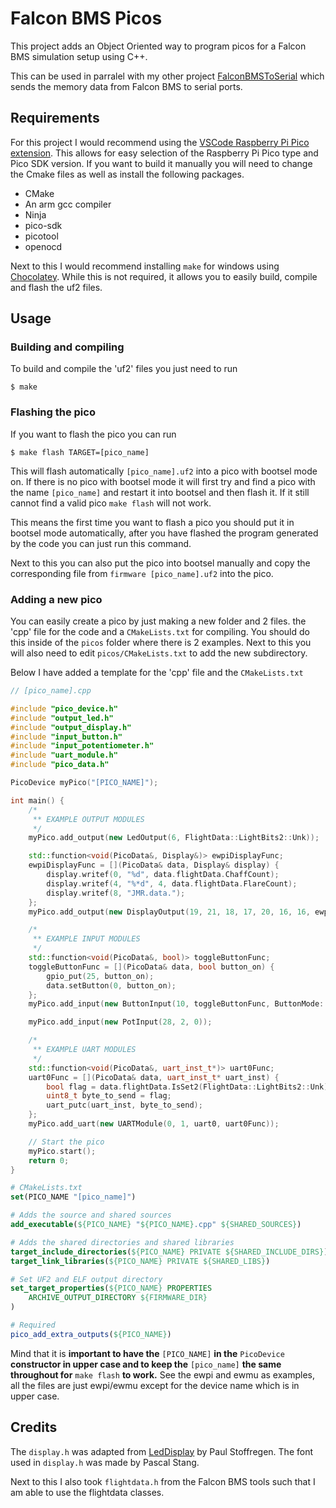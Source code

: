 # Falcon BMS Picos
This project adds an Object Oriented way to program picos for a Falcon BMS simulation setup using C++.

This can be used in parralel with my other project [FalconBMSToSerial](https://github.com/LucyV4/FalconBMSToSerial) which sends the memory data from Falcon BMS to serial ports.

## Requirements
For this project I would recommend using the [VSCode Raspberry Pi Pico extension](https://marketplace.visualstudio.com/items?itemName=raspberry-pi.raspberry-pi-pico). This allows for easy selection of the Raspberry Pi Pico type and Pico SDK version. If you want to build it manually you will need to change the Cmake files as well as install the following packages.
- CMake
- An arm gcc compiler
- Ninja
- pico-sdk
- picotool 
- openocd

Next to this I would recommend installing `make` for windows using [Chocolatey](https://chocolatey.org/). While this is not required, it allows you to easily build, compile and flash the uf2 files. 

## Usage

### Building and compiling
To build and compile the 'uf2' files you just need to run 
```
$ make
````

### Flashing the pico
If you want to flash the pico you can run
```
$ make flash TARGET=[pico_name]
```

This will flash automatically `[pico_name].uf2` into a pico with bootsel mode on. If there is no pico with bootsel mode it will first try and find a pico with the name `[pico_name]` and restart it into bootsel and then flash it. If it still cannot find a valid pico `make flash` will not work.

This means the first time you want to flash a pico you should put it in bootsel mode automatically, after you have flashed the program generated by the code you can just run this command.

Next to this you can also put the pico into bootsel manually and copy the corresponding file from `firmware [pico_name].uf2` into the pico.

### Adding a new pico
You can easily create a pico by just making a new folder and 2 files. the 'cpp' file for the code and a `CMakeLists.txt` for compiling. You should do this inside of the `picos` folder where there is 2 examples. Next to this you will also need to edit `picos/CMakeLists.txt` to add the new subdirectory.

Below I have added a template for the 'cpp' file and the `CMakeLists.txt`
```c++
// [pico_name].cpp

#include "pico_device.h"
#include "output_led.h"
#include "output_display.h"
#include "input_button.h"
#include "input_potentiometer.h"
#include "uart_module.h"
#include "pico_data.h"

PicoDevice myPico("[PICO_NAME]");

int main() {
	/*
	 ** EXAMPLE OUTPUT MODULES
	 */
	myPico.add_output(new LedOutput(6, FlightData::LightBits2::Unk));

	std::function<void(PicoData&, Display&)> ewpiDisplayFunc;
	ewpiDisplayFunc = [](PicoData& data, Display& display) {
		display.writef(0, "%d", data.flightData.ChaffCount);
		display.writef(4, "%*d", 4, data.flightData.FlareCount);
		display.writef(8, "JMR.data.");
	};
	myPico.add_output(new DisplayOutput(19, 21, 18, 17, 20, 16, 16, ewpiDisplayFunc));

	/*
	 ** EXAMPLE INPUT MODULES
	 */
	std::function<void(PicoData&, bool)> toggleButtonFunc;
	toggleButtonFunc = [](PicoData& data, bool button_on) {
		gpio_put(25, button_on);
		data.setButton(0, button_on);
	};
	myPico.add_input(new ButtonInput(10, toggleButtonFunc, ButtonMode::Toggle));

	myPico.add_input(new PotInput(28, 2, 0));

	/*
	 ** EXAMPLE UART MODULES
	 */
	std::function<void(PicoData&, uart_inst_t*)> uart0Func;
	uart0Func = [](PicoData& data, uart_inst_t* uart_inst) {
		bool flag = data.flightData.IsSet2(FlightData::LightBits2::Unk);
		uint8_t byte_to_send = flag;
		uart_putc(uart_inst, byte_to_send);
	};
	myPico.add_uart(new UARTModule(0, 1, uart0, uart0Func));

	// Start the pico
	myPico.start();
	return 0;
}
```

```cmake
# CMakeLists.txt
set(PICO_NAME "[pico_name]")

# Adds the source and shared sources
add_executable(${PICO_NAME} "${PICO_NAME}.cpp" ${SHARED_SOURCES})

# Adds the shared directories and shared libraries
target_include_directories(${PICO_NAME} PRIVATE ${SHARED_INCLUDE_DIRS})
target_link_libraries(${PICO_NAME} PRIVATE ${SHARED_LIBS})

# Set UF2 and ELF output directory
set_target_properties(${PICO_NAME} PROPERTIES
    ARCHIVE_OUTPUT_DIRECTORY ${FIRMWARE_DIR}
)

# Required
pico_add_extra_outputs(${PICO_NAME})
```

Mind that it is **important to have the** `[PICO_NAME]` **in the** `PicoDevice` **constructor in upper case and to keep the** `[pico_name]` **the same throughout for** `make flash` **to work.** See the ewpi and ewmu as examples, all the files are just ewpi/ewmu except for the device name which is in upper case.

## Credits
The `display.h` was adapted from [LedDisplay](https://github.com/PaulStoffregen/LedDisplay) by Paul Stoffregen. The font used in `display.h` was made by Pascal Stang.

Next to this I also took `flightdata.h` from the Falcon BMS tools such that I am able to use the flightdata classes.